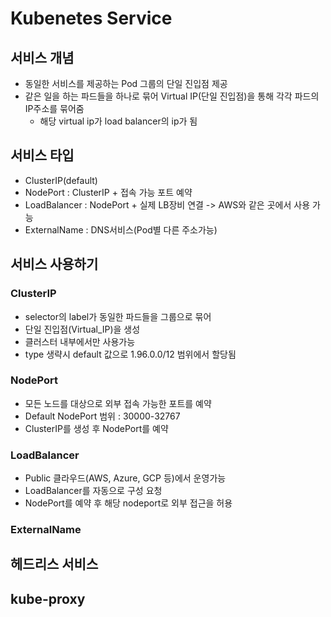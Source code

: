 # Kubenetes Service
## 서비스 개념
- 동일한 서비스를 제공하는 Pod 그룹의 단일 진입점 제공
- 같은 일을 하는 파드들을 하나로 묶어 Virtual IP(단일 진입점)을 통해 각각 파드의 IP주소를 묶어줌
    - 해당 virtual ip가 load balancer의 ip가 됨

## 서비스 타입
- ClusterIP(default)
- NodePort : ClusterIP + 접속 가능 포트 예약
- LoadBalancer : NodePort + 실제 LB장비 연결 -> AWS와 같은 곳에서 사용 가능
- ExternalName : DNS서비스(Pod별 다른 주소가능)

## 서비스 사용하기
### ClusterIP
- selector의 label가 동일한 파드들을 그룹으로 묶어
- 단일 진입점(Virtual_IP)을 생성
- 클러스터 내부에서만 사용가능
- type 생략시 default 값으로 1.96.0.0/12 범위에서 할당됨


### NodePort
- 모든 노드를 대상으로 외부 접속 가능한 포트를 예약
- Default NodePort 범위 : 30000-32767
- ClusterIP를 생성 후 NodePort를 예약

### LoadBalancer
- Public 클라우드(AWS, Azure, GCP 등)에서 운영가능
- LoadBalancer를 자동으로 구성 요청
- NodePort를 예약 후 해당 nodeport로 외부 접근을 허용

### ExternalName


## 헤드리스 서비스

## kube-proxy
